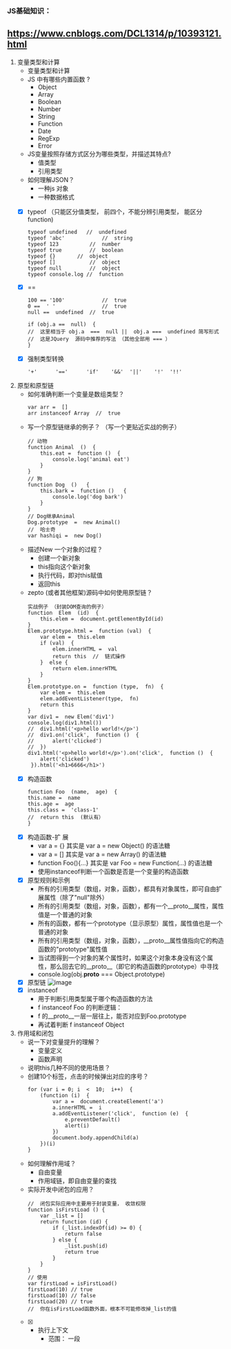 ### JS基础知识：
https://www.cnblogs.com/DCL1314/p/10393121.html
---
1. 变量类型和计算
    - 变量类型和计算
    - JS 中有哪些内置函数  ?
        - Object
        - Array
        - Boolean
        - Number
        - String
        - Function
        - Date
        - RegExp
        - Error
    - JS变量按照存储方式区分为哪些类型，并描述其特点?
        - 值类型
        - 引用类型
    - 如何理解JSON？
        - 一种js  对象
        - 一种数据格式
    - [x] typeof （只能区分值类型， 前四个，不能分辨引用类型， 能区分function)

        ```
        typeof undefined   //  undefined
        typeof 'abc'            //  string
        typeof 123   		//  number
        typeof true 		//  boolean
        typeof {}  		//  object
        typeof []			//  object
        typeof null 		//  object
        typeof console.log //  function
        ```
    - [x] ==

        ```
        100 == '100'			//  true
        0 ==  ' '				//  true
        null ==  undefined 	//  true

        if (obj.a ==  null)  {
        //  这里相当于 obj.a  ===  null ||  obj.a ===  undefined 简写形式
        //  这是JQuery  源码中推荐的写法 （其他全部用 === ）
        }
        ```
    - [x] 强制类型转换

        ```
        '+'      '=='      'if'    '&&'  '||'    '!'  '!!'
        ```

2. 原型和原型链
    - 如何准确判断一个变量是数组类型？
        ```
        var arr =  []
        arr instanceof Array  //  true
        ```
    - 写一个原型链继承的例子？ （写一个更贴近实战的例子）
        ```
        // 动物
        function Animal  ()  {
            this.eat =  function ()  {
                console.log('animal eat')
            }
        }
        // 狗
        function Dog  ()   {
            this.bark =  function ()   {
                console.log('dog bark')
            }
        }
        // Dog继承Animal
        Dog.prototype  =  new Animal()
        //  哈士奇
        var hashiqi =  new Dog()
        ```
    - 描述New  一个对象的过程？
        - 创建一个新对象
        - this指向这个新对象
        - 执行代码，即对this赋值
        - 返回this
    - zepto  (或者其他框架)源码中如何使用原型链？
        ```
        实战例子 （封装DOM查询的例子）
        function  Elem  (id)  {
            this.elem =  document.getElementById(id)
        }
        Elem.prototype.html =  function (val)  {
            var elem =  this.elem
            if (val)  {
                elem.innerHTML =  val
                return this  //  链式操作
            }  else {
                return elem.innerHTML
            }
        }
        Elem.prototype.on =  function (type,  fn)  {
            var elem =  this.elem
            elem.addEventListener(type,  fn)
            return this
        }
        var div1 =  new Elem('div1')
        console.log(div1.html())
        //  div1.html('<p>hello world!</p>')
        //  div1.on('click',  function ()  {
        //   	alert('clicked')
        //  })
        div1.html('<p>hello world!</p>').on('click',  function ()  {
           	alert('clicked')
         }).html('<h1>6666</h1>')
        ```
    - [x] 构造函数
        ```
        function Foo  (name,  age)  {
        this.name =  name
        this.age =  age
        this.class =  'class-1'
        //  return this  (默认有）
        }
        ```
    - [x] 构造函数-扩 展
        - var a =  {}  其实是 var a  =  new Object()  的语法糖
        - var a  =  []  其实是 var a =  new Array()  的语法糖
        - function  Foo(){...}  其实是 var  Foo  =  new Function(...) 的语法糖
        - 使用instanceof判断一个函数是否是一个变量的构造函数
    - [x] 原型规则和示例
        - 所有的引用类型（数组，对象，函数），都具有对象属性，即可自由扩展属性（除了"null"除外）
        - 所有的引用类型（数组，对象，函数），都有一个__proto__属性，属性值是一个普通的对象
        - 所有的函数，都有一个prototype（显示原型）属性，属性值也是一个普通的对象
        - 所有的引用类型（数组，对象，函数），__proto__属性值指向它的构造函数的"prototype"属性值
        - 当试图得到一个对象的某个属性时，如果这个对象本身没有这个属性，那么回去它的__proto__（即它的构造函数的prototype）中寻找
        - console.log(obj.__proto__  ===  Object.prototype)
    - [x] 原型链
        ![image](http://www.cubsdiary.com/imgs/yuanxinglian.png)
    - [x] instanceof
        - 用于判断引用类型属于哪个构造函数的方法
        - f instanceof  Foo  的判断逻辑：
        - f  的__proto__一层一层往上，能否对应到Foo.prototype
        - 再试着判断 f   instanceof Object
3. 作用域和闭包
    - 说一下对变量提升的理解？
        - 变量定义
        - 函数声明
    - 说明this几种不同的使用场景？
    - 创建10个<a></a>标签，点击的时候弹出对应的序号？
        ```
        for (var i = 0; i  <  10;  i++)  {
			(function (i)  {
				var a =  document.createElement('a')
				a.innerHTML =  i
				a.addEventListener('click',  function (e)  {
					e.preventDefault()
					alert(i)
				})
				document.body.appendChild(a)
			})(i)
		}
        ```
    - 如何理解作用域？
        - 自由变量
        - 作用域链，即自由变量的查找
    - 实际开发中闭包的应用？
        ```
        //  闭包实际应用中主要用于封装变量， 收敛权限
        function isFirstLoad () {
			var _list = []
			return function (id) {
				if (_list.indexOf(id) >= 0) {
					return false
				} else {
					_list.push(id)
					return true
				}
			}
		}
		// 使用
		var firstLoad = isFirstLoad()
		firstLoad(10) // true
		firstLoad(10) // false
		firstLoad(20) // true
        //  你在isFirstLoad函数外面，根本不可能修改掉_list的值
        ```
    - [x] - 执行上下文
        - 范围： 一段<script>或者一个函数
        - 全局： 变量定义。函数声明 一段<script>
        - 函数： 变量定义，函数声明，this，arguments， 函数
        - PS： 注意函数表达式 和 函数声明的区别
    - [x] - this
        - this要在执行时再能确认值，定义时无法确认
        ```
        1.作为构造函数执行
        function Foo(name)  {
            this.name =  name // this  ->  Foo
        }
        var f =  new Foo('logo')
        2.作为对象属性执行
        var a = {
            name: 'A',
            fn: function () {
                console.log(this.name)
            }
        }
        a.fn()  //  'A'
        3.作为普通函数执行
        function func () {
            console.log(this)
        }
        func()  //  window
        4.call  apply bind
        function fn1 (name,  age)  {
            alert(name,  age)
            console.log(this)
        }
        fn1.call({x:  100},  'zhangsan',  20)
        fn1.apply({x:  100}, ['zhangsan',  20])
        var fn2 =  function (name,  age)  {
            alert(name,  age)
            console.log(this)
        }.bind({y:  200})
        fn2('zhangsan',  20)
        ```
    - [x] - 作用域
        - 没有块级作用域
        - 函数作用域和全局作用域
    - [x] - 作用域链
        ```
        var  a =  100
        function F1  ()  {
            var b =  10
            function F2  ()  {
                var c =  1
                console.log(a,  b ,c)  //  a,  b为F2的自由变量， 会一级一级向上查询
            }
        }
        F1()
        ```
    - [x] - 闭包
        ```
        函数作为返回值
        function  F1  ()  {
            var a =  100
            //  返回一个函数
            return  function   ()  {
                console.log(a)
            }
        }
        //  f1 得到一个函数
        var  f1 =  F1()
        var a =  200
        f1()  //   100
        函数作为参数
        function  F1  ()  {
            var a =  100
            //  返回一个函数
            return  function   ()  {
                console.log(a)
            }
        }
        var f1 =  F1()
        function F2  (fn)  {
            var a =  300
            fn()
        }
        F2(f1)  //  100
        ```
4. 异步和单线程
    - 同步和异步的区别是什么？ 分别举一个同步和异步的例子
        - 同步会阻塞代码执行， 而异步不会
        - alert是同步， setTimeout是异步
    - 一个关于setTimeout的笔试题
        ```
        console.log(100)
		setTimeout(function () {
			console.log(200)
		})
		console.log(300)
		setTimeout(function () {
			console.log(400)
		}, 1000)
        ```
    - 前端使用异步的场景有哪些
        - 定时任务： setTimeout， setInterval
        - 网络请求： ajax请求， 动态img  加载
        - 事件绑定
    - [x] 什么是异步对比同步
    - [x] 异步和单线程
        ```
        console.log(100)
		setTimeout(function () {
			console.log(200)
		})
		console.log(300)
        ->  执行第一行 打印100
        ->  执行setTimeout后，传入setTimeout的函数会被暂存起来，不会立即执行（单线程的特点，不能同时干两件事）
        ->  执行完最后一行 打印300
        ->  待所有的程序执行完，处于空闲状态时，会立马看有没有暂存起来的要执行
        ->  发现暂存起来的setTimeout  中的函数无需等待时间就立即过来执行
        ```
5.  其他
    - 获取2017-06-10格式的日期
    - 获取随机数，要求是长度一致的字符串格式
    - 写一个能遍历对象和数组的通过forEach 函数
        ```
        function forEach(data, fn) {
			var key
			if (data instanceof Array) {
				data.forEach(function(item, index) {
					fn(item, index)
				})
			} else {
				for (key in data) {
					fn(data[key], key)
				}
			}
		}
        ```
    - [x] Math
        - Math.random()获取随机数
    - [x] 数组API
        ```
        forEach便利所有元素
        arr.forEach(function (item, index) {
			console.log(item, index)
		})
        every  判断所有元素是否都符合条件
        var result = arr.every(function (item, index) {
			// 用来判断所有的数组元素都满足一个条件
			if (item < 4) {
				return true
			}
		})
        some  判断是否有至少一个元素符合条件
        var result = arr.some(function (item, index) {
			// 用来判断所有的数组元素至少有一个元素满足条件
			if (item < 2) {
				return true
			}
		})
        sort  排序
        var arr2 = arr.sort(function (a, b) {
			//  从小到大
			return a - b
			// 从大到小
			// return b - a
		})
        map  对元素重新组装，生成新数组
        var arr2 = arr.map(function (item, index) {
			// 将元素重新组装，并返回
			return '<b>' + item + '</b>'
		})
        filter  过滤符合条件的元素
        var arr2  = arr.filter(function (item, index) {
			// 通过某一个条件过滤数组
			if (item >= 2) {
				return true
			}
		})
        ```
    - [x]  对象API   
        ```
        var obj =  {
            x:  100,  
            y:  200,
            z:  300
        }
        for (key in obj)  {
            if (obj.hasOwnProperty(key))  {
                console.log(key,  obj[key])
            }
        }
        ```
